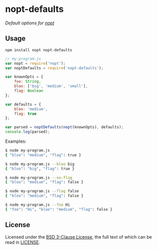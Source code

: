 # nopt-defaults

*Default options for [nopt](https://github.com/npm/nopt)*

## Usage

```
npm install nopt nopt-defaults
```

```js
// my-program.js
var nopt = require('nopt');
var noptDefaults = require('nopt-defaults');

var knownOpts = {
    foo: String,
    bloo: ['big', 'medium', 'small'],
    flag: Boolean
};

var defaults = {
    bloo: 'medium',
    flag: true
};

var parsed = noptDefaults(nopt(knownOpts), defaults);
console.log(parsed);
```

Examples:

```bash
$ node my-program.js
{ "bloo": "medium", "flag": true }

$ node my-program.js --bloo big
{ "bloo": "big", "flag": true }

$ node my-program.js --no-flag
{ "bloo": "medium", "flag": false }

$ node my-program.js --flag false
{ "bloo": "medium", "flag": false }

$ node my-program.js --foo Hi
{ "foo": "Hi", "bloo": "medium", "flag": false }
```

## License

Licensed under the [BSD 3-Clause License](http://opensource.org/licenses/BSD-3-Clause), the full text of which can be read in [LICENSE](LICENSE).
